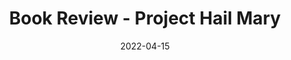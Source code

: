 ---
title: "Book Review - Project Hail Mary"
date: "2022-04-15"
publishdate: "2022-03-12"
tags:
  - "book review"
---